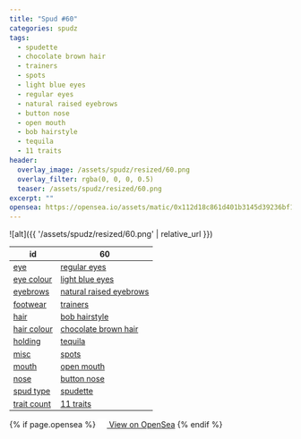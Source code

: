 ```yaml
---
title: "Spud #60"
categories: spudz
tags:
  - spudette
  - chocolate brown hair
  - trainers
  - spots
  - light blue eyes
  - regular eyes
  - natural raised eyebrows
  - button nose
  - open mouth
  - bob hairstyle
  - tequila
  - 11 traits
header:
  overlay_image: /assets/spudz/resized/60.png
  overlay_filter: rgba(0, 0, 0, 0.5)
  teaser: /assets/spudz/resized/60.png
excerpt: ""
opensea: https://opensea.io/assets/matic/0x112d18c861d401b3145d39236bf149f01e18beed/60
---
```

![alt]({{ '/assets/spudz/resized/60.png' | relative_url }})

| id | 60 |
|-|-|
| <a href="/traits/eye/#trait-type">eye</a> | <a href="/traits/eye/regular-eyes/1/#trait">regular eyes</a> |
| <a href="/traits/eye-colour/#trait-type">eye colour</a> | <a href="/traits/eye-colour/light-blue-eyes/1/#trait">light blue eyes</a> |
| <a href="/traits/eyebrows/#trait-type">eyebrows</a> | <a href="/traits/eyebrows/natural-raised-eyebrows/1/#trait">natural raised eyebrows</a> |
| <a href="/traits/footwear/#trait-type">footwear</a> | <a href="/traits/footwear/trainers/1/#trait">trainers</a> |
| <a href="/traits/hair/#trait-type">hair</a> | <a href="/traits/hair/bob-hairstyle/1/#trait">bob hairstyle</a> |
| <a href="/traits/hair-colour/#trait-type">hair colour</a> | <a href="/traits/hair-colour/chocolate-brown-hair/1/#trait">chocolate brown hair</a> |
| <a href="/traits/holding/#trait-type">holding</a> | <a href="/traits/holding/tequila/1/#trait">tequila</a> |
| <a href="/traits/misc/#trait-type">misc</a> | <a href="/traits/misc/spots/1/#trait">spots</a> |
| <a href="/traits/mouth/#trait-type">mouth</a> | <a href="/traits/mouth/open-mouth/1/#trait">open mouth</a> |
| <a href="/traits/nose/#trait-type">nose</a> | <a href="/traits/nose/button-nose/1/#trait">button nose</a> |
| <a href="/traits/spud-type/#trait-type">spud type</a> | <a href="/traits/spud-type/spudette/1/#trait">spudette</a> |
| <a href="/traits/trait-count/#trait-type">trait count</a> | <a href="/traits/trait-count/11-traits/1/#trait">11 traits</a> |

{% if page.opensea %}
<a href="{{page.opensea}}" class="btn btn--info" onclick="window.open(this.href, '_blank'); return false;"><img src="/assets/images/opensea.svg" width="16px"><span>  View on OpenSea</span></a>
{% endif %}
